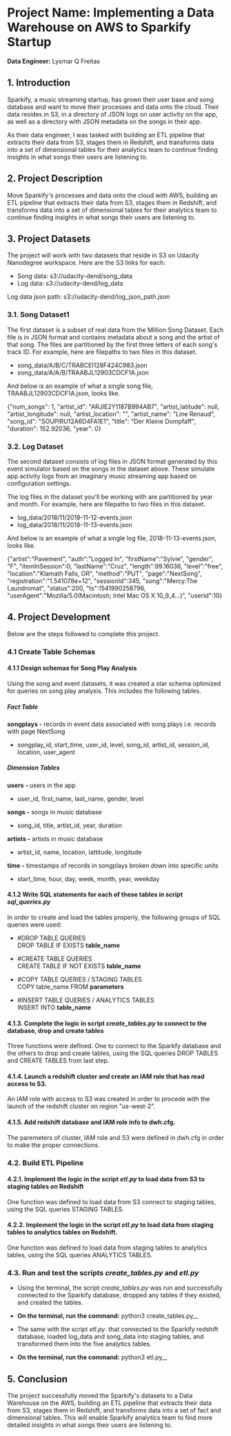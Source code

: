# __Project Name:__ Implementing a Data Warehouse on AWS to Sparkify Startup

__Data Engineer:__ Lysmar Q Freitas

## 1. Introduction

Sparkify, a music streaming startup, has grown their user base and song database and want to move their processes and data onto the cloud. Their data resides in S3, in a directory of JSON logs on user activity on the app, as well as a directory with JSON metadata on the songs in their app.

As their data engineer, I was tasked with building an ETL pipeline that extracts their data from S3, stages them in Redshift, and transforms data into a set of dimensional tables for their analytics team to continue finding insights in what songs their users are listening to.


## 2. Project Description
Move Sparkify's processes and data onto the cloud with AWS, building an ETL pipeline that extracts their data from S3, stages them in Redshift, and transforms data into a set of dimensional tables for their analytics team to continue finding insights in what songs their users are listening to.

## 3. Project Datasets

The project will work with two datasets that reside in S3 on Udacity Nanodegree workspace. Here are the S3 links for each:

- Song data: s3://udacity-dend/song_data
- Log data: s3://udacity-dend/log_data

Log data json path: s3://udacity-dend/log_json_path.json

### 3.1. Song Dataset1
The first dataset is a subset of real data from the Million Song Dataset. Each file is in JSON format and contains metadata about a song and the artist of that song. The files are partitioned by the first three letters of each song's track ID. For example, here are filepaths to two files in this dataset.

- song_data/A/B/C/TRABCEI128F424C983.json
- song_data/A/A/B/TRAABJL12903CDCF1A.json

And below is an example of what a single song file, TRAABJL12903CDCF1A.json, looks like.

{"num_songs": 1, "artist_id": "ARJIE2Y1187B994AB7", "artist_latitude": null, "artist_longitude": null, "artist_location": "", "artist_name": "Line Renaud", "song_id": "SOUPIRU12A6D4FA1E1", "title": "Der Kleine Dompfaff", "duration": 152.92036, "year": 0}

### 3.2. Log Dataset
The second dataset consists of log files in JSON format generated by this event simulator based on the songs in the dataset above. These simulate app activity logs from an imaginary music streaming app based on configuration settings.

The log files in the dataset you'll be working with are partitioned by year and month. For example, here are filepaths to two files in this dataset.

- log_data/2018/11/2018-11-12-events.json
- log_data/2018/11/2018-11-13-events.json

And below is an example of what a single log file, 2018-11-13-events.json, looks like.

{"artist":"Pavement", "auth":"Logged In", "firstName":"Sylvie", "gender", "F", "itemInSession":0, "lastName":"Cruz", "length":99.16036, "level":"free", "location":"Klamath Falls, OR", "method":"PUT", "page":"NextSong", "registration":"1.541078e+12", "sessionId":345, "song":"Mercy:The Laundromat", "status":200, "ts":1541990258796, "userAgent":"Mozilla/5.0(Macintosh; Intel Mac OS X 10_9_4...)", "userId":10}



## 4. Project Development
Below are the steps followed to complete this project.

### 4.1 Create Table Schemas

#### 4.1.1 Design schemas for Song Play Analysis
Using the song and event datasets, it was created a star schema optimized for queries on song play analysis. This includes the following tables.

##### Fact Table
__songplays -__ records in event data associated with song plays i.e. records with page NextSong
- songplay_id, start_time, user_id, level, song_id, artist_id, session_id, location, user_agent

##### Dimension Tables
__users -__ users in the app
- user_id, first_name, last_name, gender, level

__songs -__ songs in music database
- song_id, title, artist_id, year, duration

__artists -__ artists in music database
- artist_id, name, location, lattitude, longitude

__time -__ timestamps of records in songplays broken down into specific units
- start_time, hour, day, week, month, year, weekday

#### 4.1.2 Write SQL statements for each of these tables in script _sql_queries.py_
In order to create and load the tables properly, the following groups of SQL queries were used:

- #DROP TABLE QUERIES  
  DROP TABLE IF EXISTS __table_name__

- #CREATE TABLE QUERIES  
  CREATE TABLE IF NOT EXISTS __table_name__

- #COPY TABLE QUERIES / STAGING TABLES  
  COPY table_name FROM __parameters__

- #INSERT TABLE QUERIES / ANALYTICS TABLES  
  INSERT INTO __table_name__

#### 4.1.3. Complete the logic in script _create_tables.py_ to connect to the database, drop and create tables
Three functions were defined. One to connect to the Sparkfy database and the others to drop and create tables, using the SQL queries DROP TABLES and CREATE TABLES from last step.

#### 4.1.4. Launch a redshift cluster and create an IAM role that has read access to S3.
An IAM role with access to S3 was created in order to procede with the launch of the redshift cluster on region "us-west-2".

#### 4.1.5. Add redshift database and IAM role info to dwh.cfg.
The paremeters of cluster, IAM role and S3 were defined in dwh.cfg in order to make the proper connections.



### 4.2. Build ETL Pipeline
#### 4.2.1. Implement the logic in the script _etl.py_ to load data from S3 to staging tables on Redshift
One function was defined to load data from S3 connect to staging tables, using the SQL queries STAGING TABLES.


#### 4.2.2. Implement the logic in the script _etl.py_ to load data from staging tables to analytics tables on Redshift.
One function was defined to load data from staging tables to analytics tables, using the SQL queries ANALYTICS TABLES.


### 4.3. Run and test the scripts _create_tables.py_ and _etl.py_
- Using the terminal, the script _create_tables.py_ was run and successfully connected to the Sparkify database, dropped any tables if they existed, and created the tables.

 - __On the terminal, run the command:__ python3 create_tables.py__

- The same with the script _etl.py_. that connected to the Sparkify redshift database, loaded log_data and song_data into staging tables, and transformed them into the five analytics tables.

 - __On the terminal, run the command:__ python3 etl.py__


## 5. Conclusion
The project successfully moved the Sparkify's datasets to a Data Warehouse on the AWS, building an ETL pipeline that extracts their data from S3, stages them in Redshift, and transforms data into a set of fact and dimensional tables. This will enable Sparkify analytics team to find more detailed insights in what songs their users are listening to.
